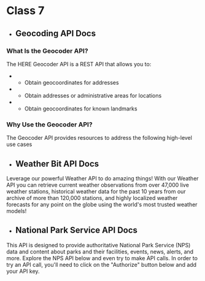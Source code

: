 # Class 7

* ##  Geocoding API Docs

### What Is the Geocoder API?
The HERE Geocoder API is a REST API that allows you to:

* * Obtain geocoordinates for addresses
* * Obtain addresses or administrative areas for locations
* * Obtain geocoordinates for known landmarks

### Why Use the Geocoder API?
The Geocoder API provides resources to address the following high-level use cases

* ##  Weather Bit API Docs
Leverage our powerful Weather API to do amazing things!
With our Weather API you can retrieve current weather observations from over 47,000 live weather stations, historical weather data for the past 10 years from our archive of more than 120,000 stations, and highly localized weather forecasts for any point on the globe using the world's most trusted weather models!


* ##  National Park Service API Docs

This API is designed to provide authoritative National Park Service (NPS) data and content about parks and their facilities, events, news, alerts, and more. Explore the NPS API below and even try to make API calls. In order to try an API call, you'll need to click on the "Authorize" button below and add your API key.